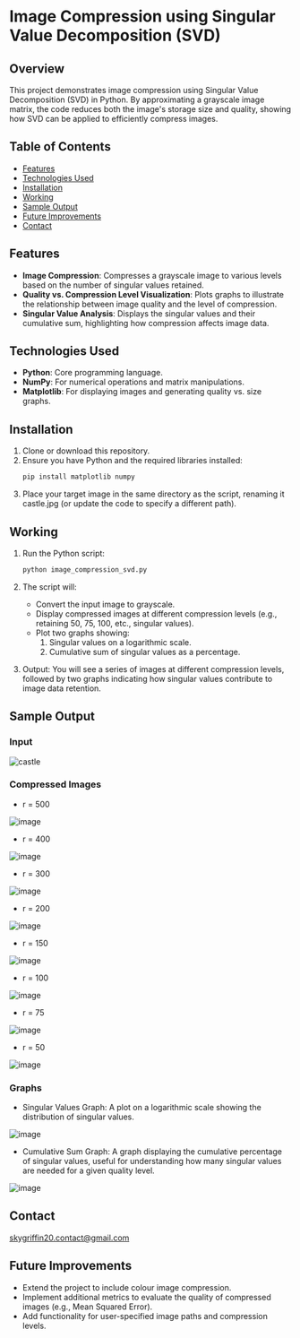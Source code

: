 # Image Compression using Singular Value Decomposition (SVD)

## Overview
This project demonstrates image compression using Singular Value Decomposition (SVD) in Python. By approximating a grayscale image matrix, the code reduces both the image's storage size and quality, showing how SVD can be applied to efficiently compress images.

## Table of Contents
- [Features](#features)
- [Technologies Used](#technologies-used)
- [Installation](#installation)
- [Working](#working)
- [Sample Output](#sample-output)
- [Future Improvements](#future-improvements)
- [Contact](#contact)

## Features
- **Image Compression**: Compresses a grayscale image to various levels based on the number of singular values retained.
- **Quality vs. Compression Level Visualization**: Plots graphs to illustrate the relationship between image quality and the level of compression.
- **Singular Value Analysis**: Displays the singular values and their cumulative sum, highlighting how compression affects image data.

## Technologies Used
- **Python**: Core programming language.
- **NumPy**: For numerical operations and matrix manipulations.
- **Matplotlib**: For displaying images and generating quality vs. size graphs.

## Installation
1. Clone or download this repository.
2. Ensure you have Python and the required libraries installed:
   ```bash
   pip install matplotlib numpy
3. Place your target image in the same directory as the script, renaming it castle.jpg (or update the code to specify a different path).

## Working
1. Run the Python script:
   ```bash
   python image_compression_svd.py

2. The script will:
   - Convert the input image to grayscale.
   - Display compressed images at different compression levels (e.g., retaining 50, 75, 100, etc., singular values).
   - Plot two graphs showing:
       1. Singular values on a logarithmic scale.
       2. Cumulative sum of singular values as a percentage.

3. Output: You will see a series of images at different compression levels, followed by two graphs indicating how singular values contribute to image data retention.

## Sample Output
### Input
![castle](https://github.com/user-attachments/assets/8e4b0b88-8969-415e-8c5f-6d389aad0d54)

### Compressed Images
- r = 500
  
![image](https://github.com/user-attachments/assets/a16307c6-3fe2-4c50-9fdd-08a34861f9c6)

- r = 400
  
![image](https://github.com/user-attachments/assets/183b4ea7-23e0-41b6-9d52-74410a885ef7)


- r = 300
  
![image](https://github.com/user-attachments/assets/1d007509-addc-4202-92dc-f2ffe9827998)


- r = 200
  
![image](https://github.com/user-attachments/assets/d38fc008-9d74-4b4c-a13e-b4ae256c175b)


- r = 150
  
![image](https://github.com/user-attachments/assets/4bc490a5-0d49-4961-a014-ea7f4d1c77ee)


- r = 100
  
![image](https://github.com/user-attachments/assets/ed00eccc-4800-47ca-9004-bd2c68ef6484)


- r = 75
  
![image](https://github.com/user-attachments/assets/b6dfcfb1-0da8-4987-84fe-e42afae3c368)


- r = 50
  
![image](https://github.com/user-attachments/assets/4854951c-15c5-405f-99dc-5d2a26651c13)



### Graphs
- Singular Values Graph: A plot on a logarithmic scale showing the distribution of singular values.

![image](https://github.com/user-attachments/assets/9844a16f-9cab-4a29-8863-0b0a7e3cf681)

  
- Cumulative Sum Graph: A graph displaying the cumulative percentage of singular values, useful for understanding how many singular values are needed for a given quality level.

![image](https://github.com/user-attachments/assets/b20af5fe-8e83-4516-89f3-2caefc562d60)

## Contact
skygriffin20.contact@gmail.com
## Future Improvements
- Extend the project to include colour image compression.
- Implement additional metrics to evaluate the quality of compressed images (e.g., Mean Squared Error).
- Add functionality for user-specified image paths and compression levels.


